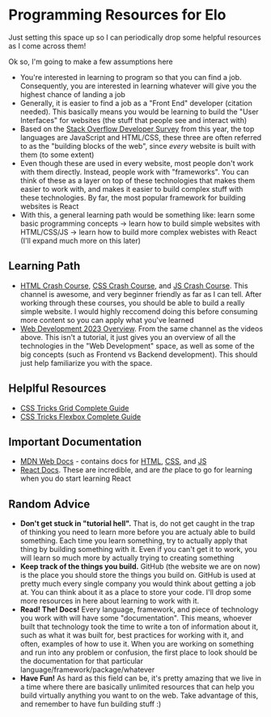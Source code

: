 # Programming Resources for Elo
Just setting this space up so I can periodically drop some helpful resources as I come across them!

Ok so, I'm going to make a few assumptions here
- You're interested in learning to program so that you can find a job. Consequently, you are interested in learning whatever will give you the highest chance of landing a job
- Generally, it is easier to find a job as a "Front End" developer (citation needed). This basically means you would be learning to build the "User Interfaces" for websites (the stuff that people see and interact with)
- Based on the [Stack Overflow Developer Survey](https://survey.stackoverflow.co/2023/#technology) from this year, the top languages are JavaScript and HTML/CSS, these three are often referred to as the "building blocks of the web", since _every_ website is built with them (to some extent)
- Even though these are used in every website, most people don't work with them directly. Instead, people work with "frameworks". You can think of these as a layer on top of these technologies that makes them easier to work with, and makes it easier to build complex stuff with these technologies. By far, the most popular framework for building websites is React
- With this, a general learning path would be something like: learn some basic programming concepts -> learn how to build simple websites with HTML/CSS/JS -> learn how to build more complex webistes with React (I'll expand much more on this later)


## Learning Path 
- [HTML Crash Course](https://www.youtube.com/watch?v=UB1O30fR-EE&t=2437s), [CSS Crash Course](https://www.youtube.com/watch?v=yfoY53QXEnI), and [JS Crash Course](https://www.youtube.com/watch?v=hdI2bqOjy3c). This channel is awesome, and very beginner friendly as far as I can tell. After working through these courses, you should be able to build a really simple website. I would highly reccomend doing this before consuming more content so you can apply what you've learned
- [Web Development 2023 Overview](https://www.youtube.com/watch?v=u72H_zZzkcw). From the same channel as the videos above. This isn't a tutorial, it just gives you an overview of all the technologies in the "Web Development" space, as well as some of the big concepts (such as Frontend vs Backend development). This should just help familiarize you with the space.

## Helplful Resources
- [CSS Tricks Grid Complete Guide](https://css-tricks.com/snippets/css/complete-guide-grid/)
- [CSS Tricks Flexbox Complete Guide](https://css-tricks.com/snippets/css/a-guide-to-flexbox/)


## Important Documentation
- [MDN Web Docs](https://developer.mozilla.org/en-US/) - contains docs for [HTML](https://developer.mozilla.org/en-US/docs/Web/HTML), [CSS](https://developer.mozilla.org/en-US/docs/Web/CSS), and [JS](https://developer.mozilla.org/en-US/docs/Web/JavaScript)
- [React Docs](https://react.dev/). These are incredible, and are _the_ place to go for learning when you do start learning React

## Random Advice
- **Don't get stuck in "tutorial hell".** That is, do not get caught in the trap of thinking you need to learn more before you are actualy able to build something. Each time you learn something, try to actually apply that thing by building something with it. Even if you can't get it to work, you will learn so much more by actually trying to creating something
- **Keep track of the things you build.** GitHub (the website we are on now) is the place you should store the things you build on. GitHub is used at pretty much every single company you would think about getting a job at. You can think about it as a place to store your code. I'll drop some more resources in here about learning to work with it.
- **Read! The! Docs!** Every language, framework, and piece of technology you work with will have some "documentation". This means, whoever built that technology took the time to write a ton of information about it, such as what it was built for, best practices for working with it, and often, examples of how to use it. When you are working on something and run into any problem or confusion, the first place to look should be the documentation for that particular language/framework/package/whatever
- **Have Fun!** As hard as this field can be, it's pretty amazing that we live in a time where there are basically unlimited resources that can help you build virtually anything you want to on the web. Take advantage of this, and remember to have fun building stuff :) 
